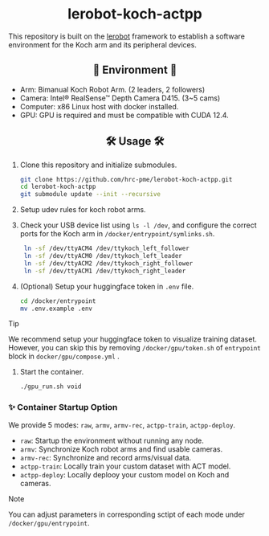 # <div align="center"> lerobot-koch-actpp </div>

This repository is built on the [lerobot](https://github.com/hrc-pme/lerobot/tree/33724a273dfa3a62b845cbbb030b21b71fc5d12b) framework to establish a software environment for the Koch arm and its peripheral devices.

##  <div align="center"> 🌱 Environment 🌱 </div>

* Arm: Bimanual Koch Robot Arm. (2 leaders, 2 followers)
* Camera: Intel® RealSense™ Depth Camera D415. (3~5 cams)
* Computer: x86 Linux host with docker installed.
* GPU: GPU is required and must be compatible with CUDA 12.4.


##  <div align="center"> 🛠️ Usage 🛠️ </div>

1. Clone this repository and initialize submodules.
   
   ```bash
   git clone https://github.com/hrc-pme/lerobot-koch-actpp.git
   cd lerobot-koch-actpp
   git submodule update --init --recursive
   ```

2. Setup udev rules for koch robot arms.

3. Check your USB device list using `ls -l /dev`, 
   and configure the correct ports for the Koch arm in `/docker/entrypoint/symlinks.sh`.

   ```sh
    ln -sf /dev/ttyACM4 /dev/ttykoch_left_follower
    ln -sf /dev/ttyACM0 /dev/ttykoch_left_leader
    ln -sf /dev/ttyACM2 /dev/ttykoch_right_follower
    ln -sf /dev/ttyACM1 /dev/ttykoch_right_leader
   ```

4. (Optional) Setup your huggingface token in `.env` file.
   
   ```bash
   cd /docker/entrypoint
   mv .env.example .env
   ```

>[!TIP]
We recommend setup your huggingface token to visualize training dataset.
However, you can skip this by removing `/docker/gpu/token.sh` of `entrypoint` block in `docker/gpu/compose.yml` .

1. Start the container.

   ```bash
   ./gpu_run.sh void
   ```

### ✨ Container Startup Option

We provide 5 modes: `raw`, `armv`, `armv-rec`, `actpp-train`, `actpp-deploy`.

* `raw`: Startup the environment without running any node.
* `armv`: Synchronize Koch robot arms and find usable cameras.
* `armv-rec`: Synchronize and record arms/visual data. 
* `actpp-train`: Locally train your custom dataset with ACT model.
* `actpp-deploy`: Locally deplooy your custom model on Koch and cameras.

>[!NOTE]
You can adjust parameters in corresponding sctipt of each mode under `/docker/gpu/entrypoint`.
